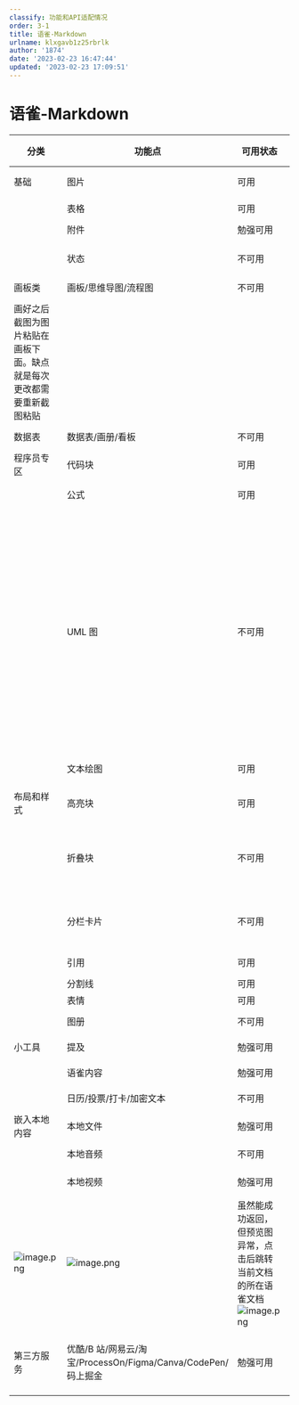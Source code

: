 ```yaml
---
classify: 功能和API适配情况
order: 3-1
title: 语雀-Markdown
urlname: klxgavb1z25rbrlk
author: '1874'
date: '2023-02-23 16:47:44'
updated: '2023-02-23 17:09:51'
---
```

# 语雀-Markdown

| 分类                                                                                                                                                                                                                                                                                                                                                                                                               | 功能点                                                                                                                                                                                                                                                                                                                                                                                                             | 可用状态                                                                                                                                                                                                                                                                                                                                                                                                                                                                         | 接口返回                  | 语雀预览                                                                                                                                                                                                                                                                                                                                                                                                               | Hexo 预览                                                                                                                                                                                                                                                                                                                                                                                                                            | 解决办法                                                             |
| ------------------------------------------------------------------------------------------------------------------------------------------------------------------------------------------------------------------------------------------------------------------------------------------------------------------------------------------------------------------------------------------------------------------ | ------------------------------------------------------------------------------------------------------------------------------------------------------------------------------------------------------------------------------------------------------------------------------------------------------------------------------------------------------------------------------------------------------------------ | -------------------------------------------------------------------------------------------------------------------------------------------------------------------------------------------------------------------------------------------------------------------------------------------------------------------------------------------------------------------------------------------------------------------------------------------------------------------------------- | ------------------------- | ---------------------------------------------------------------------------------------------------------------------------------------------------------------------------------------------------------------------------------------------------------------------------------------------------------------------------------------------------------------------------------------------------------------------- | ------------------------------------------------------------------------------------------------------------------------------------------------------------------------------------------------------------------------------------------------------------------------------------------------------------------------------------------------------------------------------------------------------------------------------------ | -------------------------------------------------------------------- |
| 基础                                                                                                                                                                                                                                                                                                                                                                                                               | 图片                                                                                                                                                                                                                                                                                                                                                                                                               | 可用                                                                                                                                                                                                                                                                                                                                                                                                                                                                             | 图片链接                  |
|                                                                                                                                                                                                                                                                                                                                                                                                                    |                                                                                                                                                                                                                                                                                                                                                                                                                    |
|                                                                                                                                                                                                                                                                                                                                                                                                                    | 表格                                                                                                                                                                                                                                                                                                                                                                                                               | 可用                                                                                                                                                                                                                                                                                                                                                                                                                                                                             | 表格                      |                                                                                                                                                                                                                                                                                                                                                                                                                        |                                                                                                                                                                                                                                                                                                                                                                                                                                      |                                                                      |
|                                                                                                                                                                                                                                                                                                                                                                                                                    | 附件                                                                                                                                                                                                                                                                                                                                                                                                               | 勉强可用                                                                                                                                                                                                                                                                                                                                                                                                                                                                         | 超链接                    | ![image.png](https://blogimagesrep-1257180516.cos.ap-guangzhou.myqcloud.com/elog-docs-images/Fo7YgaIGfx1SRRlQ93YMQbU_j2zr.png#averageHue=%23fbfbfb&clientId=u7d0c6e51-40cf-4&from=paste&height=52&id=IcabB&name=image.png&originHeight=103&originWidth=329&originalType=binary&ratio=2&rotation=0&showTitle=false&size=6431&status=done&style=none&taskId=ua676413d-80b5-4b9f-baa7-04db0ede226&title=&width=164.5)     | ![image.png](https://blogimagesrep-1257180516.cos.ap-guangzhou.myqcloud.com/elog-docs-images/FraRMVY6VkCkqiOaM0d9U1YTnA-Y.png#averageHue=%23fbfbfb&clientId=u7d0c6e51-40cf-4&from=paste&height=71&id=Q6sfh&name=image.png&originHeight=142&originWidth=507&originalType=binary&ratio=2&rotation=0&showTitle=false&size=8457&status=done&style=none&taskId=u32aa33ce-43eb-4bd6-8979-14581e3e13b&title=&width=253.5)                   |
|  |
|                                                                                                                                                                                                                                                                                                                                                                                                                    | 状态                                                                                                                                                                                                                                                                                                                                                                                                               | 不可用                                                                                                                                                                                                                                                                                                                                                                                                                                                                           | 纯文字                    | ![image.png](https://blogimagesrep-1257180516.cos.ap-guangzhou.myqcloud.com/elog-docs-images/FhUeLf3DgZfTW4VywvO4MoVn8_8-.png#averageHue=%23fcfcfc&clientId=u7d0c6e51-40cf-4&from=paste&height=74&id=X5CBl&name=image.png&originHeight=148&originWidth=287&originalType=binary&ratio=2&rotation=0&showTitle=false&size=6015&status=done&style=none&taskId=uc5e8b907-8f8e-4d5b-95d2-f442393c704&title=&width=143.5)     | ![image.png](https://blogimagesrep-1257180516.cos.ap-guangzhou.myqcloud.com/elog-docs-images/FqtkmqwX0zXfjhwA1YQDqF61NPwU.png#averageHue=%23fcfcfc&clientId=u7d0c6e51-40cf-4&from=paste&height=75&id=a6LqC&name=image.png&originHeight=150&originWidth=477&originalType=binary&ratio=2&rotation=0&showTitle=false&size=8902&status=done&style=none&taskId=ud9ec8a8e-c0cd-489f-af37-a7c0646ad8d&title=&width=238.5)                   |
|  |
| 画板类                                                                                                                                                                                                                                                                                                                                                                                                             | 画板/思维导图/流程图                                                                                                                                                                                                                                                                                                                                                                                               | 不可用                                                                                                                                                                                                                                                                                                                                                                                                                                                                           | 无                        | ![image.png](https://blogimagesrep-1257180516.cos.ap-guangzhou.myqcloud.com/elog-docs-images/Fo_CaGZT67ia9e9lvGgk7nrebAqx.png#averageHue=%23fdfdfd&clientId=u7d0c6e51-40cf-4&from=paste&height=617&id=UUjY0&name=image.png&originHeight=1233&originWidth=863&originalType=binary&ratio=2&rotation=0&showTitle=false&size=71706&status=done&style=none&taskId=u79087a06-7c85-4a22-960a-9961b1ed0ca&title=&width=431.5)  |
| 画好之后截图为图片粘贴在画板下面。缺点就是每次更改都需要重新截图粘贴                                                                                                                                                                                                                                                                                                                                               |
| 数据表                                                                                                                                                                                                                                                                                                                                                                                                             | 数据表/画册/看板                                                                                                                                                                                                                                                                                                                                                                                                   | 不可用                                                                                                                                                                                                                                                                                                                                                                                                                                                                           | 无                        | ![image.png](https://blogimagesrep-1257180516.cos.ap-guangzhou.myqcloud.com/elog-docs-images/FktVKsPNRDOFGwwMcD_sNBZ9gFRK.png#averageHue=%23fbfbfb&clientId=u7d0c6e51-40cf-4&from=paste&height=141&id=EXEcv&name=image.png&originHeight=281&originWidth=728&originalType=binary&ratio=2&rotation=0&showTitle=false&size=24307&status=done&style=none&taskId=u78b49e1c-b9a4-4907-8a3b-f9e44e77a14&title=&width=364)     |                                                                                                                                                                                                                                                                                                                                                                                                                                      |                                                                      |
| 程序员专区                                                                                                                                                                                                                                                                                                                                                                                                         | 代码块                                                                                                                                                                                                                                                                                                                                                                                                             | 可用                                                                                                                                                                                                                                                                                                                                                                                                                                                                             | 代码块                    |                                                                                                                                                                                                                                                                                                                                                                                                                        |                                                                                                                                                                                                                                                                                                                                                                                                                                      |                                                                      |
|                                                                                                                                                                                                                                                                                                                                                                                                                    | 公式                                                                                                                                                                                                                                                                                                                                                                                                               | 可用                                                                                                                                                                                                                                                                                                                                                                                                                                                                             | 图片链接                  | ![image.png](https://blogimagesrep-1257180516.cos.ap-guangzhou.myqcloud.com/elog-docs-images/Fqc1hs9o_MmB53sMR9smwauMjCUp.png#averageHue=%23fdfdfd&clientId=u7d0c6e51-40cf-4&from=paste&height=136&id=SL0QW&name=image.png&originHeight=271&originWidth=899&originalType=binary&ratio=2&rotation=0&showTitle=false&size=24313&status=done&style=none&taskId=u1562840a-bacf-4623-8aa3-2edf8522b73&title=&width=449.5)   | ![image.png](https://blogimagesrep-1257180516.cos.ap-guangzhou.myqcloud.com/elog-docs-images/Fqv9tKFhKopwmtPMztSpOcERLfaI.png#averageHue=%23fbfbfb&clientId=u7d0c6e51-40cf-4&from=paste&height=74&id=pSgWQ&name=image.png&originHeight=148&originWidth=681&originalType=binary&ratio=2&rotation=0&showTitle=false&size=10301&status=done&style=none&taskId=u92fb81b3-4e70-4a67-a6dd-b48838d9a98&title=&width=340.5)                  |                                                                      |
|                                                                                                                                                                                                                                                                                                                                                                                                                    | UML 图                                                                                                                                                                                                                                                                                                                                                                                                             | 不可用                                                                                                                                                                                                                                                                                                                                                                                                                                                                           | 无                        | ![image.png](https://blogimagesrep-1257180516.cos.ap-guangzhou.myqcloud.com/elog-docs-images/Fqdq4K43TscKTp6B-JQr23laYfkk.png#averageHue=%23fdfdfd&clientId=u7d0c6e51-40cf-4&from=paste&height=217&id=JjzVM&name=image.png&originHeight=434&originWidth=871&originalType=binary&ratio=2&rotation=0&showTitle=false&size=46789&status=done&style=none&taskId=u248e6e52-6421-4f97-bcf3-94d439a7638&title=&width=435.5)   |                                                                                                                                                                                                                                                                                                                                                                                                                                      | 画好之后截图为图片粘贴在画板下面。缺点就是每次更改都需要重新截图粘贴 |
|                                                                                                                                                                                                                                                                                                                                                                                                                    | 文本绘图                                                                                                                                                                                                                                                                                                                                                                                                           | 可用                                                                                                                                                                                                                                                                                                                                                                                                                                                                             | 图片链接                  | ![image.png](https://blogimagesrep-1257180516.cos.ap-guangzhou.myqcloud.com/elog-docs-images/FhoGPaN3tnw3zyHBf3pvoLIv7UEo.png#averageHue=%23fafaf9&clientId=u7d0c6e51-40cf-4&from=paste&height=313&id=yHVqv&name=image.png&originHeight=625&originWidth=817&originalType=binary&ratio=2&rotation=0&showTitle=false&size=96344&status=done&style=none&taskId=ucbe72352-9f64-46da-8106-36bb5608b1d&title=&width=408.5)   | ![image.png](https://blogimagesrep-1257180516.cos.ap-guangzhou.myqcloud.com/elog-docs-images/Fpwt8vKc4pfshELSnvsZmf68Vp0D.png#averageHue=%23fbfaf8&clientId=u7d0c6e51-40cf-4&from=paste&height=229&id=Kn5nS&name=image.png&originHeight=457&originWidth=722&originalType=binary&ratio=2&rotation=0&showTitle=false&size=40469&status=done&style=none&taskId=u3bd6b1c4-ee34-4b77-bbbc-7235bb4d676&title=&width=361)                   |                                                                      |
| 布局和样式                                                                                                                                                                                                                                                                                                                                                                                                         | 高亮块                                                                                                                                                                                                                                                                                                                                                                                                             | 可用                                                                                                                                                                                                                                                                                                                                                                                                                                                                             | `:::info`开头的高亮块     | ![image.png](https://blogimagesrep-1257180516.cos.ap-guangzhou.myqcloud.com/elog-docs-images/FjF-o-QKaC14tT2IdD4ahm0ZcTo-.png#averageHue=%23f2f7fc&clientId=u7d0c6e51-40cf-4&from=paste&height=72&id=EVWxC&name=image.png&originHeight=144&originWidth=896&originalType=binary&ratio=2&rotation=0&showTitle=false&size=9730&status=done&style=none&taskId=u265dae49-9168-4803-9662-6f6b24f4631&title=&width=448)       | ![image.png](https://blogimagesrep-1257180516.cos.ap-guangzhou.myqcloud.com/elog-docs-images/FsQMKIeb5xn6ZqcJvGeBS5ZZTvTR.png#averageHue=%23f3f8fb&clientId=u7d0c6e51-40cf-4&from=paste&height=84&id=RYxOy&name=image.png&originHeight=167&originWidth=735&originalType=binary&ratio=2&rotation=0&showTitle=false&size=9196&status=done&style=none&taskId=ub4913e46-3521-4cad-b9c4-189a2fabcdd&title=&width=367.5)                   |                                                                      |
|                                                                                                                                                                                                                                                                                                                                                                                                                    | 折叠块                                                                                                                                                                                                                                                                                                                                                                                                             | 不可用                                                                                                                                                                                                                                                                                                                                                                                                                                                                           | 返回折叠标题+折叠内容字符 | ![image.png](https://blogimagesrep-1257180516.cos.ap-guangzhou.myqcloud.com/elog-docs-images/FiQ6DgmcyXaPDaWJ36ykkpwp7Poz.png#averageHue=%23fafafa&clientId=u7d0c6e51-40cf-4&from=paste&height=68&id=mBaQi&name=image.png&originHeight=136&originWidth=523&originalType=binary&ratio=2&rotation=0&showTitle=false&size=8132&status=done&style=none&taskId=u50be9b55-2290-4e09-b65f-3cceb534fee&title=&width=261.5)     | ![image.png](https://blogimagesrep-1257180516.cos.ap-guangzhou.myqcloud.com/elog-docs-images/FvUyJmhUqQUZjxAEWjukLrsPcryO.png#averageHue=%23f8f8f8&clientId=u7d0c6e51-40cf-4&from=paste&height=61&id=DfwQc&name=image.png&originHeight=122&originWidth=443&originalType=binary&ratio=2&rotation=0&showTitle=false&size=6958&status=done&style=none&taskId=u845ce302-325b-40d5-95a9-c86c129bf91&title=&width=221.5)                   |                                                                      |
|                                                                                                                                                                                                                                                                                                                                                                                                                    | 分栏卡片                                                                                                                                                                                                                                                                                                                                                                                                           | 不可用                                                                                                                                                                                                                                                                                                                                                                                                                                                                           | 依次返回每个分栏的内容    | ![image.png](https://blogimagesrep-1257180516.cos.ap-guangzhou.myqcloud.com/elog-docs-images/FvXphYWJqy4ylTMDuoBE1hTnwEwx.png#averageHue=%23b7b7b7&clientId=u7d0c6e51-40cf-4&from=paste&height=243&id=eGjI5&name=image.png&originHeight=486&originWidth=908&originalType=binary&ratio=2&rotation=0&showTitle=false&size=42012&status=done&style=none&taskId=u48ee8b88-da73-405a-8dac-7994afb6657&title=&width=454)     | ![image.png](https://blogimagesrep-1257180516.cos.ap-guangzhou.myqcloud.com/elog-docs-images/Fu4KYcMF8yVxP81VJvRcDuj6avVl.png#averageHue=%23575757&clientId=u7d0c6e51-40cf-4&from=paste&height=434&id=zGRR7&name=image.png&originHeight=868&originWidth=753&originalType=binary&ratio=2&rotation=0&showTitle=false&size=82685&status=done&style=none&taskId=ud0e92184-adb5-40cc-88fa-88c0cb79ed3&title=&width=376.5)                 |                                                                      |
|                                                                                                                                                                                                                                                                                                                                                                                                                    | 引用                                                                                                                                                                                                                                                                                                                                                                                                               | 可用                                                                                                                                                                                                                                                                                                                                                                                                                                                                             | 引用块                    | ![image.png](https://blogimagesrep-1257180516.cos.ap-guangzhou.myqcloud.com/elog-docs-images/Fg6KOVdWFoqnyuw2Yo4tS47PgHKZ.png#averageHue=%23fafafa&clientId=u7d0c6e51-40cf-4&from=paste&height=47&id=vhYUU&name=image.png&originHeight=93&originWidth=292&originalType=binary&ratio=2&rotation=0&showTitle=false&size=3614&status=done&style=none&taskId=uc34e8e36-c63e-4b44-88ea-517b9110521&title=&width=146)        | ![image.png](https://blogimagesrep-1257180516.cos.ap-guangzhou.myqcloud.com/elog-docs-images/FtmdSgxktq9gJfcrlHeUQydHJsib.png#averageHue=%23f9f9f9&clientId=u7d0c6e51-40cf-4&from=paste&height=38&id=invwp&name=image.png&originHeight=76&originWidth=236&originalType=binary&ratio=2&rotation=0&showTitle=false&size=3077&status=done&style=none&taskId=ud718c086-ced7-4456-b544-8d6d5c67b6a&title=&width=118)                      |                                                                      |
|                                                                                                                                                                                                                                                                                                                                                                                                                    | 分割线                                                                                                                                                                                                                                                                                                                                                                                                             | 可用                                                                                                                                                                                                                                                                                                                                                                                                                                                                             | 分割线                    |                                                                                                                                                                                                                                                                                                                                                                                                                        |                                                                                                                                                                                                                                                                                                                                                                                                                                      |                                                                      |
|                                                                                                                                                                                                                                                                                                                                                                                                                    | 表情                                                                                                                                                                                                                                                                                                                                                                                                               | 可用                                                                                                                                                                                                                                                                                                                                                                                                                                                                             | 表情                      |                                                                                                                                                                                                                                                                                                                                                                                                                        |                                                                                                                                                                                                                                                                                                                                                                                                                                      |                                                                      |
|                                                                                                                                                                                                                                                                                                                                                                                                                    | 图册                                                                                                                                                                                                                                                                                                                                                                                                               | 不可用                                                                                                                                                                                                                                                                                                                                                                                                                                                                           | 无                        | ![image.png](https://blogimagesrep-1257180516.cos.ap-guangzhou.myqcloud.com/elog-docs-images/FkUrOTfHhLe7BpnFOiYtTN5WNZJ7.png#averageHue=%23c8886a&clientId=u7d0c6e51-40cf-4&from=paste&height=459&id=oN3mF&name=image.png&originHeight=918&originWidth=813&originalType=binary&ratio=2&rotation=0&showTitle=false&size=325264&status=done&style=none&taskId=uaef9d8a0-8a05-4663-80b7-4b3cdab5091&title=&width=406.5)  |                                                                                                                                                                                                                                                                                                                                                                                                                                      |                                                                      |
| 小工具                                                                                                                                                                                                                                                                                                                                                                                                             | 提及                                                                                                                                                                                                                                                                                                                                                                                                               | 勉强可用                                                                                                                                                                                                                                                                                                                                                                                                                                                                         | 超链接                    | ![image.png](https://blogimagesrep-1257180516.cos.ap-guangzhou.myqcloud.com/elog-docs-images/FiwPqIp30y18Y2vU1Yx5pcGN3LsD.png#averageHue=%23fbfbfb&clientId=u7d0c6e51-40cf-4&from=paste&height=54&id=stYYW&name=image.png&originHeight=108&originWidth=269&originalType=binary&ratio=2&rotation=0&showTitle=false&size=4775&status=done&style=none&taskId=ubd8abd63-c3d2-4702-ae81-586e5e6f020&title=&width=134.5)     | ![image.png](https://blogimagesrep-1257180516.cos.ap-guangzhou.myqcloud.com/elog-docs-images/FjIugJJcAKh720XSZV7e5QOfS45j.png#averageHue=%23fafafa&clientId=u7d0c6e51-40cf-4&from=paste&height=54&id=PXRR0&name=image.png&originHeight=108&originWidth=256&originalType=binary&ratio=2&rotation=0&showTitle=false&size=4471&status=done&style=none&taskId=u84c39745-3a08-4d7e-9a29-987f0a41baf&title=&width=128)                     |                                                                      |
|                                                                                                                                                                                                                                                                                                                                                                                                                    | 语雀内容                                                                                                                                                                                                                                                                                                                                                                                                           | 勉强可用                                                                                                                                                                                                                                                                                                                                                                                                                                                                         | 超链接                    | ![image.png](https://blogimagesrep-1257180516.cos.ap-guangzhou.myqcloud.com/elog-docs-images/FpyJYooLV6yeAE5JrpW9u4MbbB-j.png#averageHue=%23fcfcfc&clientId=u7d0c6e51-40cf-4&from=paste&height=207&id=bLvJ3&name=image.png&originHeight=414&originWidth=837&originalType=binary&ratio=2&rotation=0&showTitle=false&size=29750&status=done&style=none&taskId=u1f4e834d-eb54-44cb-9a3b-60d887dc7b0&title=&width=418.5)   | ![image.png](https://blogimagesrep-1257180516.cos.ap-guangzhou.myqcloud.com/elog-docs-images/Flbr6pxnVaRolPjWJ9qBovdU0AMi.png#averageHue=%23f6f6f6&clientId=u7d0c6e51-40cf-4&from=paste&height=45&id=zA6jG&name=image.png&originHeight=90&originWidth=360&originalType=binary&ratio=2&rotation=0&showTitle=false&size=6896&status=done&style=none&taskId=u099f5171-2206-4743-90d6-9d8e796576d&title=&width=180)                      |                                                                      |
|                                                                                                                                                                                                                                                                                                                                                                                                                    | 日历/投票/打卡/加密文本                                                                                                                                                                                                                                                                                                                                                                                            | 不可用                                                                                                                                                                                                                                                                                                                                                                                                                                                                           | 无                        | ![image.png](https://blogimagesrep-1257180516.cos.ap-guangzhou.myqcloud.com/elog-docs-images/FjuAQEQKf71MzJHe1E1CGzerCAw5.png#averageHue=%23fbfbfb&clientId=u7d0c6e51-40cf-4&from=paste&height=588&id=EVD5G&name=image.png&originHeight=1175&originWidth=803&originalType=binary&ratio=2&rotation=0&showTitle=false&size=61064&status=done&style=none&taskId=u56744f0f-a9d5-4bfe-bc0f-1b61396f040&title=&width=401.5)  |                                                                                                                                                                                                                                                                                                                                                                                                                                      |                                                                      |
| 嵌入本地内容                                                                                                                                                                                                                                                                                                                                                                                                       | 本地文件                                                                                                                                                                                                                                                                                                                                                                                                           | 勉强可用                                                                                                                                                                                                                                                                                                                                                                                                                                                                         | 超链接                    | ![image.png](https://blogimagesrep-1257180516.cos.ap-guangzhou.myqcloud.com/elog-docs-images/FsCKUbOJ3jvK9ytVDbLMGPZL5MAt.png#averageHue=%23fefefe&clientId=u7d0c6e51-40cf-4&from=paste&height=283&id=l6Vpg&name=image.png&originHeight=566&originWidth=889&originalType=binary&ratio=2&rotation=0&showTitle=false&size=40148&status=done&style=none&taskId=u02e6c05a-960c-4979-b36b-12b89f5c50a&title=&width=444.5)   | ![image.png](https://blogimagesrep-1257180516.cos.ap-guangzhou.myqcloud.com/elog-docs-images/Ft6cDycdpazKd0Lei0MN3BuF3aDG.png#averageHue=%23f8f8f8&clientId=u7d0c6e51-40cf-4&from=paste&height=68&id=zdJ0Z&name=image.png&originHeight=136&originWidth=289&originalType=binary&ratio=2&rotation=0&showTitle=false&size=7225&status=done&style=none&taskId=u228189a8-bcbb-46ae-929f-2e1a0f96103&title=&width=144.5)                   |                                                                      |
|                                                                                                                                                                                                                                                                                                                                                                                                                    | 本地音频                                                                                                                                                                                                                                                                                                                                                                                                           | 不可用                                                                                                                                                                                                                                                                                                                                                                                                                                                                           | 无                        | ![image.png](https://blogimagesrep-1257180516.cos.ap-guangzhou.myqcloud.com/elog-docs-images/FlMyo7UVAfJ6FIMZ-AOOu7Sudqfh.png#averageHue=%23fcfcfc&clientId=u7d0c6e51-40cf-4&from=paste&height=80&id=jH3df&name=image.png&originHeight=159&originWidth=937&originalType=binary&ratio=2&rotation=0&showTitle=false&size=9421&status=done&style=none&taskId=u1d80ada7-311e-4d1f-b6b0-10a44486126&title=&width=468.5)     |                                                                                                                                                                                                                                                                                                                                                                                                                                      |                                                                      |
|                                                                                                                                                                                                                                                                                                                                                                                                                    | 本地视频                                                                                                                                                                                                                                                                                                                                                                                                           | 勉强可用                                                                                                                                                                                                                                                                                                                                                                                                                                                                         | 视频超链接                |
| ![image.png](https://blogimagesrep-1257180516.cos.ap-guangzhou.myqcloud.com/elog-docs-images/FlXanXhSfjSJb3mcEYrT7pcFvw3b.png#averageHue=%23e0e0e0&clientId=u7d0c6e51-40cf-4&from=paste&height=94&id=h2xuH&name=image.png&originHeight=187&originWidth=1200&originalType=binary&ratio=2&rotation=0&showTitle=false&size=79882&status=done&style=none&taskId=uc9fba60c-715f-4bed-a613-9f6c86d6bd2&title=&width=600) | ![image.png](https://blogimagesrep-1257180516.cos.ap-guangzhou.myqcloud.com/elog-docs-images/FtUskmvbrYgg2lH3h05qYxnzhhMR.png#averageHue=%23734c24&clientId=u7d0c6e51-40cf-4&from=paste&height=294&id=XDAKx&name=image.png&originHeight=587&originWidth=898&originalType=binary&ratio=2&rotation=0&showTitle=false&size=58021&status=done&style=none&taskId=u36b2c16c-04aa-4f87-92f4-2308a70fff0&title=&width=449) | 虽然能成功返回，但预览图异常，点击后跳转当前文档的所在语雀文档![image.png](https://blogimagesrep-1257180516.cos.ap-guangzhou.myqcloud.com/elog-docs-images/FsU2IDURNRurkkVjEtZRi2BCy6wQ.png#averageHue=%23f7f7f7&clientId=u7d0c6e51-40cf-4&from=paste&height=195&id=hQ6oC&name=image.png&originHeight=389&originWidth=868&originalType=binary&ratio=2&rotation=0&showTitle=false&size=13157&status=done&style=none&taskId=uf0c39b84-c7c4-47b4-ba8b-bea228be4b2&title=&width=434) |                           |
| 第三方服务                                                                                                                                                                                                                                                                                                                                                                                                         | 优酷/B 站/网易云/淘宝/ProcessOn/Figma/Canva/CodePen/码上掘金                                                                                                                                                                                                                                                                                                                                                       | 勉强可用                                                                                                                                                                                                                                                                                                                                                                                                                                                                         | 超链接                    | ![image.png](https://blogimagesrep-1257180516.cos.ap-guangzhou.myqcloud.com/elog-docs-images/Fn7ik9CSnFsHurPssoN7rsN2kX9y.png#averageHue=%23777573&clientId=u7d0c6e51-40cf-4&from=paste&height=577&id=VZ25l&name=image.png&originHeight=1154&originWidth=873&originalType=binary&ratio=2&rotation=0&showTitle=false&size=231983&status=done&style=none&taskId=u85947983-aa94-4db0-9131-ab910bb3141&title=&width=436.5) | 点击后前往目标页面![image.png](https://blogimagesrep-1257180516.cos.ap-guangzhou.myqcloud.com/elog-docs-images/Fn6A2f_K9B1GkKaZzumVOMiPoPRS.png#averageHue=%23f8f8f8&clientId=u7d0c6e51-40cf-4&from=paste&height=337&id=vmQJz&name=image.png&originHeight=673&originWidth=314&originalType=binary&ratio=2&rotation=0&showTitle=false&size=33424&status=done&style=none&taskId=u344cbf02-34c7-4383-9911-c99524ff191&title=&width=157) |                                                                      |
